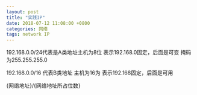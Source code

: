 ```yaml
---
layout: post
title: "实践IP"
date: 2018-07-12 11:08:00 +0800
categories: 网络
tags: network IP
---
```


192.168.0.0/24代表是A类地址主机为8位 表示192.168.0固定，后面是可变 掩码为255.255.255.0

192.168.0.0/16 代表B类地址 主机为16为 表示192.168固定，后面是可用

{网络地址}/{网络地址所占位数}